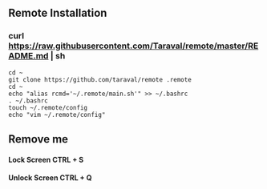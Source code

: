 ## Remote Installation
### curl https://raw.githubusercontent.com/Taraval/remote/master/README.md | sh

    
    cd ~
    git clone https://github.com/taraval/remote .remote
    cd ~
    echo "alias rcmd='~/.remote/main.sh'" >> ~/.bashrc
    . ~/.bashrc
    touch ~/.remote/config
    echo "vim ~/.remote/config"

## Remove me

#### Lock Screen CTRL + S
#### Unlock Screen CTRL + Q
